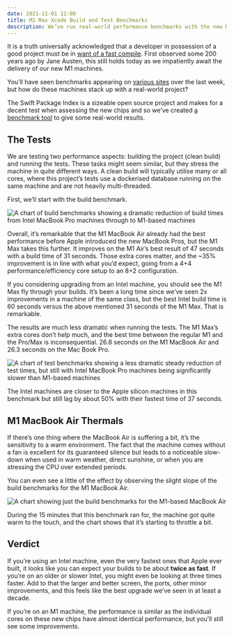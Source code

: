 ```yaml
---
date: 2021-11-01 12:00
title: M1 Max Xcode Build and Test Benchmarks
description: We’ve run real-world performance benchmarks with the new M1 MacBook Pro machines against M1 and Intel machines.
---
```


It is a truth universally acknowledged that a developer in possession of a good project must be in [want of a fast compile](https://en.wikiquote.org/wiki/Jane_Austen#Pride_and_Prejudice). First observed some 200 years ago by Jane Austen, this still holds today as we impatiently await the delivery of our new M1 machines.

You’ll have seen benchmarks appearing on [various sites](https://www.anandtech.com/show/17024/apple-m1-max-performance-review) over the last week, but how do these machines stack up with a real-world project?

The Swift Package Index is a sizeable open source project and makes for a decent test when assessing the new chips and so we’ve created [a benchmark tool](https://github.com/SwiftPackageIndex/spi-benchmark) to give some real-world results.

## The Tests

We are testing two performance aspects: building the project (clean build) and running the tests. These tasks might seem similar, but they stress the machine in quite different ways. A clean build will typically utilise many or all cores, where this project’s tests use a dockerised database running on the same machine and are not heavily multi-threaded.

First, we’ll start with the build benchmark.

![A chart of build benchmarks showing a dramatic reduction of build times from Intel MacBook Pro machines through to M1-based machines](/images/m1-max-benchmarks-build.png)

Overall, it’s remarkable that the M1 MacBook Air already had the best performance before Apple introduced the new MacBook Pros, but the M1 Max takes this further. It improves on the M1 Air’s best result of 47 seconds with a build time of 31 seconds. Those extra cores matter, and the ~35% improvement is in line with what you’d expect, going from a 4+4 performance/efficiency core setup to an 8+2 configuration.

If you considering upgrading from an Intel machine, you should see the M1 Max fly through your builds. It’s been a long time since we’ve seen 2x improvements in a machine of the same class, but the best Intel build time is 60 seconds versus the above mentioned 31 seconds of the M1 Max. That is remarkable.

The results are much less dramatic when running the tests. The M1 Max’s extra cores don’t help much, and the best time between the regular M1 and the Pro/Max is inconsequential. 26.8 seconds on the M1 MacBook Air and 26.3 seconds on the Mac Book Pro.

![A chart of test benchmarks showing a less dramatic steady reduction of test times, but still with Intel MacBook Pro machines being significantly slower than M1-based machines](/images/m1-max-benchmarks-tests.png)

The Intel machines are closer to the Apple silicon machines in this benchmark but still lag by about 50% with their fastest time of 37 seconds.

## M1 MacBook Air Thermals

If there’s one thing where the MacBook Air is suffering a bit, it’s the sensitivity to a warm environment. The fact that the machine comes without a fan is excellent for its guaranteed silence but leads to a noticeable slow-down when used in warm weather, direct sunshine, or when you are stressing the CPU over extended periods.

You can even see a little of the effect by observing the slight slope of the build benchmarks for the M1 MacBook Air.

![A chart showing just the build benchmarks for the M1-based MacBook Air](/images/m1-macbook-air–build-benchmarks.png)

During the 15 minutes that this benchmark ran for, the machine got quite warm to the touch, and the chart shows that it’s starting to throttle a bit.

## Verdict

If you’re using an Intel machine, even the very fastest ones that Apple ever built, it looks like you can expect your builds to be about **twice as fast**. If you’re on an older or slower Intel, you might even be looking at three times faster. Add to that the larger and better screen, the ports, other minor improvements, and this feels like the best upgrade we’ve seen in at least a decade.

If you’re on an M1 machine, the performance is similar as the individual cores on these new chips have almost identical performance, but you’ll still see some improvements.
